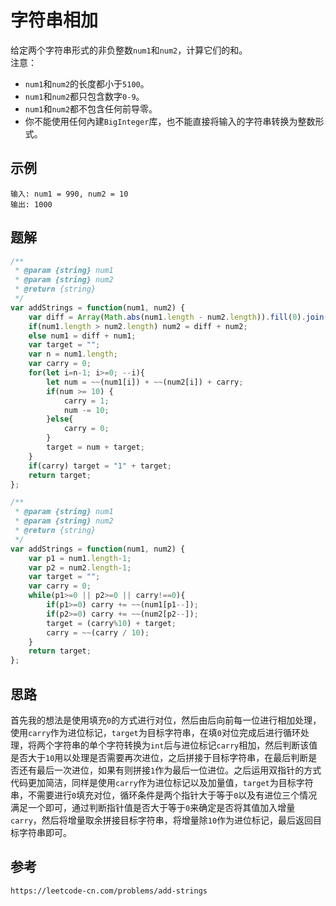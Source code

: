 # 字符串相加
给定两个字符串形式的非负整数`num1`和`num2`，计算它们的和。  
注意：  
* `num1`和`num2`的长度都小于`5100`。
* `num1`和`num2`都只包含数字`0-9`。
* `num1`和`num2`都不包含任何前导零。
* 你不能使用任何內建`BigInteger`库，也不能直接将输入的字符串转换为整数形式。

## 示例

```
输入: num1 = 990, num2 = 10
输出: 1000
```

## 题解

```javascript
/**
 * @param {string} num1
 * @param {string} num2
 * @return {string}
 */
var addStrings = function(num1, num2) {
    var diff = Array(Math.abs(num1.length - num2.length)).fill(0).join("");
    if(num1.length > num2.length) num2 = diff + num2;
    else num1 = diff + num1;
    var target = "";
    var n = num1.length;
    var carry = 0;
    for(let i=n-1; i>=0; --i){
        let num = ~~(num1[i]) + ~~(num2[i]) + carry;
        if(num >= 10) {
            carry = 1;
            num -= 10;
        }else{
            carry = 0;
        }
        target = num + target;
    }
    if(carry) target = "1" + target;
    return target;
};
```

```javascript
/**
 * @param {string} num1
 * @param {string} num2
 * @return {string}
 */
var addStrings = function(num1, num2) {
    var p1 = num1.length-1;
    var p2 = num2.length-1;
    var target = "";
    var carry = 0;
    while(p1>=0 || p2>=0 || carry!==0){
        if(p1>=0) carry += ~~(num1[p1--]);
        if(p2>=0) carry += ~~(num2[p2--]);
        target = (carry%10) + target;
        carry = ~~(carry / 10);
    }
    return target;
};
```

## 思路
首先我的想法是使用填充`0`的方式进行对位，然后由后向前每一位进行相加处理，使用`carry`作为进位标记，`target`为目标字符串，在填`0`对位完成后进行循环处理，将两个字符串的单个字符转换为`int`后与进位标记`carry`相加，然后判断该值是否大于`10`用以处理是否需要再次进位，之后拼接于目标字符串，在最后判断是否还有最后一次进位，如果有则拼接`1`作为最后一位进位。之后运用双指针的方式代码更加简洁，同样是使用`carry`作为进位标记以及加量值，`target`为目标字符串，不需要进行`0`填充对位，循环条件是两个指针大于等于`0`以及有进位三个情况满足一个即可，通过判断指针值是否大于等于`0`来确定是否将其值加入增量`carry`，然后将增量取余拼接目标字符串，将增量除`10`作为进位标记，最后返回目标字符串即可。



## 参考

```
https://leetcode-cn.com/problems/add-strings
```
